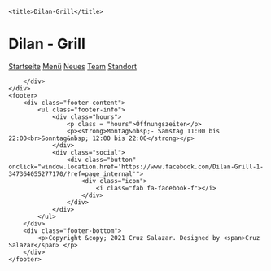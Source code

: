 <!DOCTYPE html>
<html lang="en">
<head>
    <meta charset="UTF-8">
    <meta http-equiv="X-UA-Compatible" content="IE=edge">
    <meta name="viewport" content="width=device-width, initial-scale=1.0">
    <link rel="preconnect" href="https://fonts.googleapis.com">
    <link rel="preconnect" href="https://fonts.gstatic.com" crossorigin>
    <link href="https://fonts.googleapis.com/css2?family=Alfa+Slab+One&display=swap" rel="stylesheet">
    <link 
        rel="stylesheet" 
        href="https://cdnjs.cloudflare.com/ajax/libs/font-awesome/5.14.0/css/all.min.css"
    />
    <link rel="stylesheet" href="styles/mystyle.css">

    <title>Dilan-Grill</title>
</head>
<body>
    <div class="bg-image">
        <div class="navbar">
            <h1 class="Lable">Dilan - Grill</h1>
            <div class="Navigation">
                <a href="index.html">Startseite</a>
                <a href="menu.html">Menü</a>
                <a href="#">Neues</a>
                <a href="#">Team</a>
                <a href="map.html">Standort</a>
            </div>
        </div>
        <div class="menue">
            
        </div>
    </div>
    <footer>
        <div class="footer-content">
            <ul class="footer-info">
                <div class="hours">
                    <p class = "hours">Öffnungszeiten</p>
                    <p><strong>Montag&nbsp;- Samstag 11:00 bis 22:00<br>Sonntag&nbsp; 12:00 bis 22:00</strong></p>
                </div>
                <div class="social">
                    <div class="button" onclick="window.location.href='https://www.facebook.com/Dilan-Grill-1-347364055277170/?ref=page_internal'">
                        <div class="icon">
                            <i class="fab fa-facebook-f"></i>
                        </div>
                    </div>
                </div>
            </ul>
        </div>
        <div class="footer-bottom">
            <p>Copyright &copy; 2021 Cruz Salazar. Designed by <span>Cruz Salazar</span> </p>
        </div>
    </footer>
</body>
</html>
